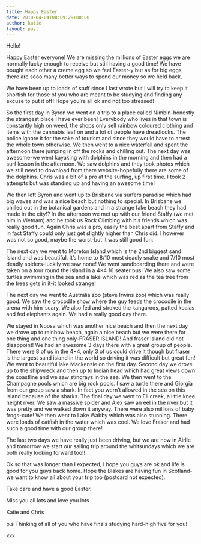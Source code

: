 ```yaml
---
title: Happy Easter
date: 2010-04-04T08:09:29+00:00
author: katie
layout: post
---
```

Hello!

Happy Easter everyone! We are missing the millions of Easter eggs we are normally lucky enough to receive but still having a good time! We have bought each other a creme egg so we feel Easter-y but as for big eggs, there are sooo many better ways to spend our money so we held back.

We have been up to loads of stuff since I last wrote but I will try to keep it shortish for those of you who are meant to be studying and finding any excuse to put it off! Hope you&#8217;re all ok and not too stressed!

So the first day in Byron we went on a trip to a place called Nimbin-honestly the strangest place I have ever been! Everybody who lives in that town is constantly high on weed, the shops only sell rainbow coloured clothing and items with the cannabis leaf on and a lot of people have dreadlocks. The police ignore it for the sake of tourism and since they would have to arrest the whole town otherwise. We then went to a nice waterfall and spent the afternoon there jumping in off the rocks and chilling out. The next day was awesome-we went kayaking with dolphins in the morning and then had a surf lesson in the afternoon. We saw dolphins and they took photos which we still need to download from there website-hopefully there are some of the dolphins. Chris was a bit of a pro at the surfing, up first time. I took 2 attempts but was standing up and having an awesome time!

We then left Byron and went up to Brisbane via surfers paradise which had big waves and was a nice beach but nothing to special. In Brisbane we chilled out in the botanical gardens and in a strange fake beach they had made in the city!? In the afternoon we met up with our friend Staffy (we met him in Vietnam) and he took us Rock Climbing with his friends which was really good fun. Again Chris was a pro, easily the best apart from Staffy and in fact Staffy could only just get slightly higher than Chris did. I however was not so good, maybe the worst-but it was still good fun.

The next day we went to Moreton Island which is the 2nd biggest sand Island and was beautiful. It&#8217;s home to 8/10 most deadly snake and 7/10 most deadly spiders-luckily we saw none! We went sandboarding there and were taken on a tour round the island in a 4&#215;4 16 seater bus! We also saw some turtles swimming in the sea and a lake which was red as the tea tree from the trees gets in it-it looked strange!

The next day we went to Australia zoo (steve Irwins zoo) which was really good. We saw the crocodile show where the guy feeds the crocodile in the arena with him-scary. We also fed and stroked the kangaroos, patted koalas and fed elephants again. We had a really good day there.

We stayed in Noosa which was another nice beach and then the next day we drove up to rainbow beach, again a nice beach but we were there for one thing and one thing only-FRASER ISLAND! And fraser island did not disappoint! We had an awesome 3 days there with a great group of people. There were 8 of us in the 4&#215;4, only 3 of us could drive it though but fraser is the largest sand island in the world so driving it was difficult but great fun! We went to beautiful lake Mackenzie on the first day. Second day we drove up to the shipwreck and then up to Indian head which had great views down the coastline and we saw stingrays in the sea. We then went to the Champagne pools which are big rock pools. I saw a turtle there and Giorgia from our group saw a shark. In fact you wern&#8217;t allowed in the sea on this island because of the sharks. The final day we went to Eli creek, a little knee height river. We saw a massive spider and Alex saw an eel in the river but it was pretty and we walked down it anyway. There were also millions of baby frogs-cute! We then went to Lake Wabby which was also stunning. There were loads of catfish in the water which was cool. We love Fraser and had such a good time with our group there!

The last two days we have really just been driving, but we are now in Airlie and tomorrow we start our sailing trip around the whitsundays which we are both really looking forward too!!

Ok so that was longer than I expected, I hope you guys are ok and life is good for you guys back home. Hope the Blakes are having fun in Scotland-we want to know all about your trip too (postcard not expected).

Take care and have a good Easter.

Miss you all lots and love you lots

Katie and Chris

p.s Thinking of all of you who have finals studying hard-high five for you!

xxx